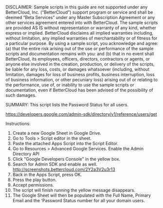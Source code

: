 DISCLAIMER: Sample scripts in this guide are not supported under any BetterCloud, Inc. (“BetterCloud”) support program or service and shall be deemed “Beta Services” under any Master Subscription Agreement or any other services agreement entered into with BetterCloud. The sample scripts are provided AS IS without representation or warranty of any kind, whether express or implied. BetterCloud disclaims all implied warranties including, without limitation, any implied warranties of merchantability or of fitness for a particular purpose. By using a sample script, you acknowledge and agree: (a) that the entire risk arising out of the use or performance of the sample scripts and documentation remains with you: and (b) that in no event shall BetterCloud, its employees, officers, directors, contractors or agents, or anyone else involved in the creation, production, or delivery of the scripts, be liable for any loss, costs, or damages whatsoever (including, without limitation, damages for loss of business profits, business interruption, loss of business information, or other pecuniary loss) arising out of or relating to the performance, use of, or inability to use the sample scripts or documentation, even if BetterCloud has been advised of the possibility of such damages.

SUMMARY: This script lists the Password Status for all users.

https://developers.google.com/admin-sdk/directory/v1/reference/users/get

Instructions:

1. Create a new Google Sheet in Google Drive.
2. Go to Tools > Script editor in the sheet.
3. Paste the attached Apps Script into the Script Editor. 
4. Go to Resources > Advanced Google Services. Enable the Admin Directory API
5. Click "Google Developers Console" in the yellow box.
6. Search for Admin SDK and enable as well. http://screenshots.bettercloud.com/2Y2a3V2u3r13
7. Back in the Apps Script, press OK.
8. Press the play button.
9. Accept permissions.
10. The script will finish running the yellow message disappears.
11. The Google Sheet will then be populated with the Full Name, Primary Email and the 'Password Status number for all your domain users. 

